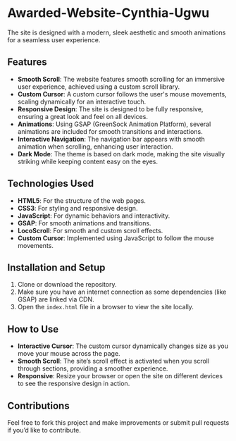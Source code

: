 # Awarded-Website-Cynthia-Ugwu

The site is designed with a modern, sleek aesthetic and smooth animations for a seamless user experience.

## Features

- **Smooth Scroll**: The website features smooth scrolling for an immersive user experience, achieved using a custom scroll library.
- **Custom Cursor**: A custom cursor follows the user's mouse movements, scaling dynamically for an interactive touch.
- **Responsive Design**: The site is designed to be fully responsive, ensuring a great look and feel on all devices.
- **Animations**: Using GSAP (GreenSock Animation Platform), several animations are included for smooth transitions and interactions.
- **Interactive Navigation**: The navigation bar appears with smooth animation when scrolling, enhancing user interaction.
- **Dark Mode**: The theme is based on dark mode, making the site visually striking while keeping content easy on the eyes.

## Technologies Used

- **HTML5**: For the structure of the web pages.
- **CSS3**: For styling and responsive design.
- **JavaScript**: For dynamic behaviors and interactivity.
- **GSAP**: For smooth animations and transitions.
- **LocoScroll**: For smooth and custom scroll effects.
- **Custom Cursor**: Implemented using JavaScript to follow the mouse movements.


## Installation and Setup

1. Clone or download the repository.
2. Make sure you have an internet connection as some dependencies (like GSAP) are linked via CDN.
3. Open the `index.html` file in a browser to view the site locally.

## How to Use

- **Interactive Cursor**: The custom cursor dynamically changes size as you move your mouse across the page.
- **Smooth Scroll**: The site’s scroll effect is activated when you scroll through sections, providing a smoother experience.
- **Responsive**: Resize your browser or open the site on different devices to see the responsive design in action.

## Contributions

Feel free to fork this project and make improvements or submit pull requests if you’d like to contribute.


